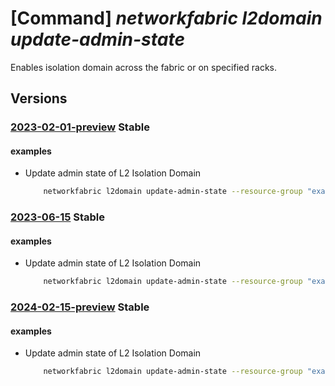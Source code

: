 # [Command] _networkfabric l2domain update-admin-state_

Enables isolation domain across the fabric or on specified racks.

## Versions

### [2023-02-01-preview](/Resources/mgmt-plane/L3N1YnNjcmlwdGlvbnMve30vcmVzb3VyY2Vncm91cHMve30vcHJvdmlkZXJzL21pY3Jvc29mdC5tYW5hZ2VkbmV0d29ya2ZhYnJpYy9sMmlzb2xhdGlvbmRvbWFpbnMve30vdXBkYXRlYWRtaW5pc3RyYXRpdmVzdGF0ZQ==/2023-02-01-preview.xml) **Stable**

<!-- mgmt-plane /subscriptions/{}/resourcegroups/{}/providers/microsoft.managednetworkfabric/l2isolationdomains/{}/updateadministrativestate 2023-02-01-preview -->

#### examples

- Update admin state of L2 Isolation Domain
    ```bash
        networkfabric l2domain update-admin-state --resource-group "example-rg" --resource-name "example-l2domain" --state "Enable"
    ```

### [2023-06-15](/Resources/mgmt-plane/L3N1YnNjcmlwdGlvbnMve30vcmVzb3VyY2Vncm91cHMve30vcHJvdmlkZXJzL21pY3Jvc29mdC5tYW5hZ2VkbmV0d29ya2ZhYnJpYy9sMmlzb2xhdGlvbmRvbWFpbnMve30vdXBkYXRlYWRtaW5pc3RyYXRpdmVzdGF0ZQ==/2023-06-15.xml) **Stable**

<!-- mgmt-plane /subscriptions/{}/resourcegroups/{}/providers/microsoft.managednetworkfabric/l2isolationdomains/{}/updateadministrativestate 2023-06-15 -->

#### examples

- Update admin state of L2 Isolation Domain
    ```bash
        networkfabric l2domain update-admin-state --resource-group "example-rg" --resource-name "example-l2domain" --state "Enable"
    ```

### [2024-02-15-preview](/Resources/mgmt-plane/L3N1YnNjcmlwdGlvbnMve30vcmVzb3VyY2Vncm91cHMve30vcHJvdmlkZXJzL21pY3Jvc29mdC5tYW5hZ2VkbmV0d29ya2ZhYnJpYy9sMmlzb2xhdGlvbmRvbWFpbnMve30vdXBkYXRlYWRtaW5pc3RyYXRpdmVzdGF0ZQ==/2024-02-15-preview.xml) **Stable**

<!-- mgmt-plane /subscriptions/{}/resourcegroups/{}/providers/microsoft.managednetworkfabric/l2isolationdomains/{}/updateadministrativestate 2024-02-15-preview -->

#### examples

- Update admin state of L2 Isolation Domain
    ```bash
        networkfabric l2domain update-admin-state --resource-group "example-rg" --resource-name "example-l2domain" --state "Enable"
    ```
